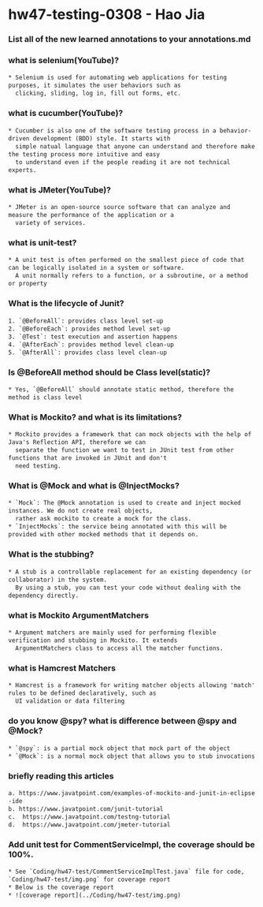 # hw47-testing-0308 - Hao Jia

### List all of the new learned annotations to your annotations.md

### what is selenium(YouTube)?
    * Selenium is used for automating web applications for testing purposes, it simulates the user behaviors such as
      clicking, sliding, log in, fill out forms, etc.
### what is cucumber(YouTube)?
    * Cucumber is also one of the software testing process in a behavior-driven development (BDD) style. It starts with
      simple natual language that anyone can understand and therefore make the testing process more intuitive and easy
      to understand even if the people reading it are not technical experts.
### what is JMeter(YouTube)?
    * JMeter is an open-source source software that can analyze and measure the performance of the application or a
      variety of services.
### what is unit-test?
    * A unit test is often performed on the smallest piece of code that can be logically isolated in a system or software.
      A unit normally refers to a function, or a subroutine, or a method or property
### What is the lifecycle of Junit?
    1. `@BeforeAll`: provides class level set-up
    2. `@BeforeEach`: provides method level set-up
    3. `@Test`: test execution and assertion happens
    4. `@AfterEach`: provides method level clean-up
    5. `@AfterAll`: provides class level clean-up
### Is @BeforeAll method should be Class level(static)?
    * Yes, `@BeforeAll` should annotate static method, therefore the method is class level
### What is Mockito? and what is its limitations?
    * Mockito provides a framework that can mock objects with the help of Java's Reflection API, therefore we can
      separate the function we want to test in JUnit test from other functions that are invoked in JUnit and don't
      need testing.
### What is @Mock and what is @InjectMocks?
    * `Mock`: The @Mock annotation is used to create and inject mocked instances. We do not create real objects,
      rather ask mockito to create a mock for the class.
    * `InjectMocks`: the service being annotated with this will be provided with other mocked methods that it depends on.
### What is the stubbing?
    * A stub is a controllable replacement for an existing dependency (or collaborator) in the system.
      By using a stub, you can test your code without dealing with the dependency directly.
### what is Mockito ArgumentMatchers
    * Argument matchers are mainly used for performing flexible verification and stubbing in Mockito. It extends
      ArgumentMatchers class to access all the matcher functions.
### what is Hamcrest Matchers
    * Hamcrest is a framework for writing matcher objects allowing 'match' rules to be defined declaratively, such as
      UI validation or data filtering
### do you know @spy? what is difference between @spy and @Mock?
    * `@spy`: is a partial mock object that mock part of the object
    * `@Mock`: is a normal mock object that allows you to stub invocations
### briefly reading this articles
    a. https://www.javatpoint.com/examples-of-mockito-and-junit-in-eclipse
    -ide
    b. https://www.javatpoint.com/junit-tutorial
    c.  https://www.javatpoint.com/testng-tutorial
    d.  https://www.javatpoint.com/jmeter-tutorial
### Add unit test for CommentServiceImpl, the coverage should be 100%.
    * See `Coding/hw47-test/CommentServiceImplTest.java` file for code, `Coding/hw47-test/img.png` for coverage report
    * Below is the coverage report
    * ![coverage report](../Coding/hw47-test/img.png)
 




